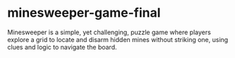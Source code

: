 # minesweeper-game-final
Minesweeper is a simple, yet challenging, puzzle game where players explore a grid to locate and disarm hidden mines without striking one, using clues and logic to navigate the board.
